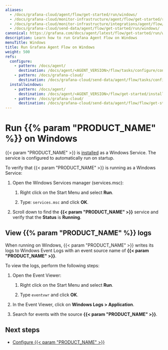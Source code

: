 ```yaml
---
aliases:
  - /docs/grafana-cloud/agent/flow/get-started/run/windows/
  - /docs/grafana-cloud/monitor-infrastructure/agent/flow/get-started/run/windows/
  - /docs/grafana-cloud/monitor-infrastructure/integrations/agent/flow/get-started/run/windows/
  - /docs/grafana-cloud/send-data/agent/flow/get-started/run/windows/
canonical: https://grafana.com/docs/agent/latest/flow/get-started/run/windows/
description: Learn how to run Grafana Agent Flow on Windows
menuTitle: Windows
title: Run Grafana Agent Flow on Windows
weight: 500
refs:
  configure:
    - pattern: /docs/agent/
      destination: /docs/agent/<AGENT_VERSION>/flow/tasks/configure/configure-windows/
    - pattern: /docs/grafana-cloud/
      destination: /docs/grafana-cloud/send-data/agent/flow/tasks/configure/configure-windows/
  installwindows:
    - pattern: /docs/agent/
      destination: /docs/agent/<AGENT_VERSION>/flow/get-started/install/windows/
    - pattern: /docs/grafana-cloud/
      destination: /docs/grafana-cloud/send-data/agent/flow/flow/get-started/install/windows/
---
```


# Run {{% param "PRODUCT_NAME" %}} on Windows

{{< param "PRODUCT_NAME" >}} is [installed](ref:installwindows) as a Windows Service. The service is configured to automatically run on startup.

To verify that {{< param "PRODUCT_NAME" >}} is running as a Windows Service:

1. Open the Windows Services manager (services.msc):

   1. Right click on the Start Menu and select **Run**.

   1. Type: `services.msc` and click **OK**.

1. Scroll down to find the **{{< param "PRODUCT_NAME" >}}** service and verify that the **Status** is **Running**.

## View {{% param "PRODUCT_NAME" %}} logs

When running on Windows, {{< param "PRODUCT_NAME" >}} writes its logs to Windows Event
Logs with an event source name of **{{< param "PRODUCT_NAME" >}}**.

To view the logs, perform the following steps:

1. Open the Event Viewer:

   1. Right click on the Start Menu and select **Run**.

   1. Type `eventvwr` and click **OK**.

1. In the Event Viewer, click on **Windows Logs > Application**.

1. Search for events with the source **{{< param "PRODUCT_NAME" >}}**.

## Next steps

- [Configure {{< param "PRODUCT_NAME" >}}](ref:configure)

